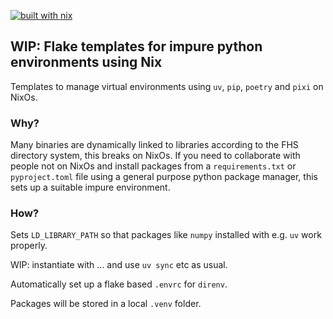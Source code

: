 [![built with nix](https://builtwithnix.org/badge.svg)](https://builtwithnix.org)
## WIP: Flake templates for impure python environments using Nix

Templates to manage virtual environments using `uv`, `pip`, `poetry` and `pixi` on NixOs. 

### Why?
Many binaries are dynamically linked to libraries according to the FHS directory system, this breaks on NixOs. If you need to collaborate with people not on NixOs and install packages from a `requirements.txt` or `pyproject.toml` file using a general purpose python package manager, this sets up a suitable impure environment.

### How?
Sets `LD_LIBRARY_PATH` so that packages like `numpy` installed with e.g. `uv` work properly.

WIP: instantiate with ... and use `uv sync` etc as usual. 

Automatically set up a flake based `.envrc` for `direnv`.

Packages will be stored in a local `.venv` folder.
